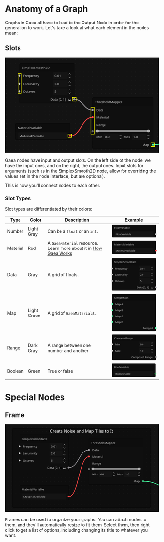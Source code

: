 # Anatomy of a Graph

Graphs in Gaea all have to lead to the Output Node in order for the generation to work. Let's take a look at what each element in the nodes mean:

## Slots

![A screenshot highlighting the input and output slots of nodes](../../assets/tutorials/anatomy-of-a-graph/slots.png)

Gaea nodes have input and output slots. On the left side of the node, we have the input ones, and on the right, the output ones. Input slots for arguments (such as in the SimplexSmooth2D node, allow for overriding the values set in the node interface, but are optional).

This is how you'll connect nodes to each other. 

### Slot Types
Slot types are differentiated by their colors:

| Type | Color | Description | Example |
| --- | --- | --- | --- |
| Number | Light Gray | Can be a `float` or an `int`. | ![FloatVariable node](../../assets/tutorials/anatomy-of-a-graph/float_example.png) |
| Material | Red | A `GaeaMaterial` resource. Learn more about it in [How Gaea Works](../how-gaea-works.md) | ![MaterialVariable node](../../assets/tutorials/anatomy-of-a-graph/material_example.png) |
| Data | Gray | A grid of floats. | ![SimplexSmooth2D node](../../assets/tutorials/anatomy-of-a-graph/data_example.png) |
| Map | Light Green | A grid of `GaeaMaterial`s. | ![MergeMaps node](../../assets/tutorials/anatomy-of-a-graph/map_example.png) | 
| Range | Dark Gray | A range between one number and another | ![ComposeRange node](../../assets/tutorials/anatomy-of-a-graph/range_example.png) |
| Boolean | Green | True or false | ![BoolVariable node](../../assets/tutorials/anatomy-of-a-graph/bool_example.png) |

# Special Nodes

## Frame

![A frame holding 3 nodes, with the title "Create noise and map tiles to it"](../../assets/tutorials/anatomy-of-a-graph/frame.png)

Frames can be used to organize your graphs. You can attach nodes to them, and they'll automatically resize to fit them. Select them, then right click to get a list of options, including changing its title to whatever you want.